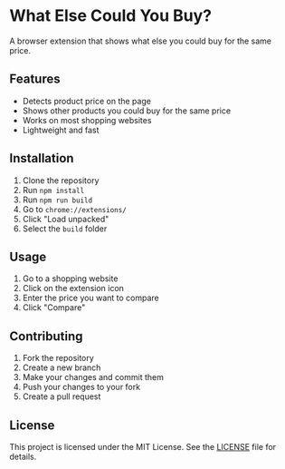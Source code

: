 # What Else Could You Buy?

A browser extension that shows what else you could buy for the same price.

## Features

- Detects product price on the page
- Shows other products you could buy for the same price
- Works on most shopping websites
- Lightweight and fast

## Installation

1. Clone the repository
2. Run `npm install`
3. Run `npm run build`
4. Go to `chrome://extensions/`
5. Click "Load unpacked"
6. Select the `build` folder

## Usage

1. Go to a shopping website
2. Click on the extension icon
3. Enter the price you want to compare
4. Click "Compare"

## Contributing

1. Fork the repository
2. Create a new branch
3. Make your changes and commit them
4. Push your changes to your fork
5. Create a pull request

## License

This project is licensed under the MIT License. See the [LICENSE](LICENSE) file for details.
